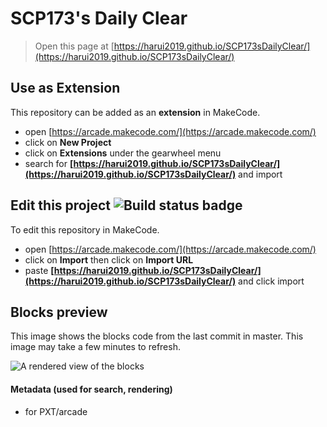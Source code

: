 # SCP173's Daily Clear

> Open this page at [https://harui2019.github.io/SCP173sDailyClear/](https://harui2019.github.io/SCP173sDailyClear/)

## Use as Extension

This repository can be added as an **extension** in MakeCode.

* open [https://arcade.makecode.com/](https://arcade.makecode.com/)
* click on **New Project**
* click on **Extensions** under the gearwheel menu
* search for **[https://harui2019.github.io/SCP173sDailyClear/](https://harui2019.github.io/SCP173sDailyClear/)** and import

## Edit this project ![Build status badge](https://github.com/harui2019/scp-173_daily_clear/workflows/MakeCode/badge.svg)

To edit this repository in MakeCode.

* open [https://arcade.makecode.com/](https://arcade.makecode.com/)
* click on **Import** then click on **Import URL**
* paste **[https://harui2019.github.io/SCP173sDailyClear/](https://harui2019.github.io/SCP173sDailyClear/)** and click import

## Blocks preview

This image shows the blocks code from the last commit in master.
This image may take a few minutes to refresh.

![A rendered view of the blocks](https://github.com/harui2019/scp-173_daily_clear/raw/master/.github/makecode/blocks.png)

#### Metadata (used for search, rendering)

* for PXT/arcade
<script src="https://makecode.com/gh-pages-embed.js"></script><script>makeCodeRender("{{ site.makecode.home_url }}", "{{ site.github.owner_name }}/{{ site.github.repository_name }}");</script>
